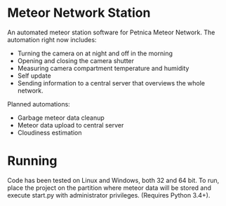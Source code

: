 Meteor Network Station
=====

An automated meteor station software for Petnica Meteor Network. The automation right now includes:
- Turning the camera on at night and off in the morning
- Opening and closing the camera shutter
- Measuring camera compartment temperature and humidity
- Self update
- Sending information to a central server that overviews the whole network.

Planned automations:
- Garbage meteor data cleanup
- Meteor data upload to central server
- Cloudiness estimation

Running
=====

Code has been tested on Linux and Windows, both 32 and 64 bit.
To run, place the project on the partition where meteor data will be stored and execute start.py with administrator privileges. (Requires Python 3.4+).
